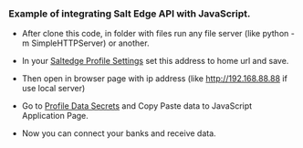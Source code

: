### Example of integrating Salt Edge API with JavaScript.

* After clone this code, in folder with files run any file server (like python -m SimpleHTTPServer) or another.

* In your [Saltedge Profile Settings](https://www.saltedge.com/clients/profile/edit) set this address to home url and save.

* Then open in browser page with ip address (like http://192.168.88.88 if use local server)

* Go to [Profile Data Secrets](https://www.saltedge.com/clients/profile/secrets) and Copy Paste data to JavaScript Application Page.

* Now you can connect your banks and receive data.
